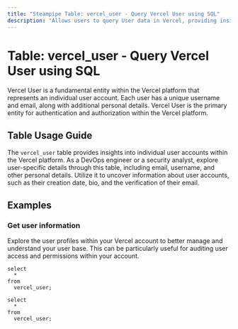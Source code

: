 ```yaml
---
title: "Steampipe Table: vercel_user - Query Vercel User using SQL"
description: "Allows users to query User data in Vercel, providing insights into user account details, including email, username, name, and more."
---
```


# Table: vercel_user - Query Vercel User using SQL

Vercel User is a fundamental entity within the Vercel platform that represents an individual user account. Each user has a unique username and email, along with additional personal details. Vercel User is the primary entity for authentication and authorization within the Vercel platform.

## Table Usage Guide

The `vercel_user` table provides insights into individual user accounts within the Vercel platform. As a DevOps engineer or a security analyst, explore user-specific details through this table, including email, username, and other personal details. Utilize it to uncover information about user accounts, such as their creation date, bio, and the verification of their email.

## Examples

### Get user information
Explore the user profiles within your Vercel account to better manage and understand your user base. This can be particularly useful for auditing user access and permissions within your account.

```sql+postgres
select
  *
from
  vercel_user;
```

```sql+sqlite
select
  *
from
  vercel_user;
```